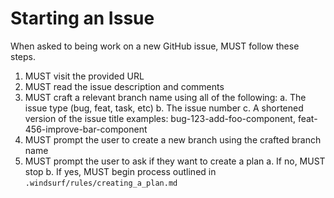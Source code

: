# Starting an Issue

When asked to being work on a new GitHub issue, MUST follow these steps.

1. MUST visit the provided URL
2. MUST read the issue description and comments
3. MUST craft a relevant branch name using all of the following:
  a. The issue type (bug, feat, task, etc)
  b. The issue number
  c. A shortened version of the issue title
  examples: bug-123-add-foo-component, feat-456-improve-bar-component
4. MUST prompt the user to create a new branch using the crafted branch name
5. MUST prompt the user to ask if they want to create a plan
   a. If no, MUST stop
   b. If yes, MUST begin process outlined in `.windsurf/rules/creating_a_plan.md`
